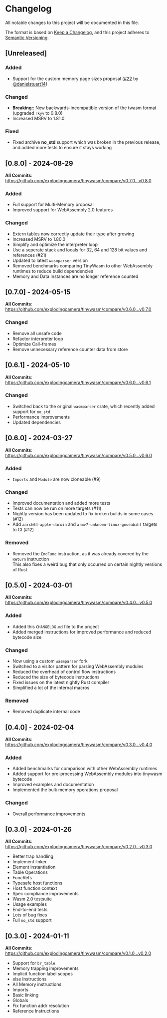 # Changelog

All notable changes to this project will be documented in this file.

The format is based on [Keep a Changelog](https://keepachangelog.com/en/1.1.0/),
and this project adheres to [Semantic Versioning](https://semver.org/spec/v2.0.0.html).

## [Unreleased]

### Added

- Support for the custom memory page sizes proposal ([#22](https://github.com/explodingcamera/tinywasm/pull/22) by [@danielstuart14](https://github.com/danielstuart14))

### Changed

- **Breaking:**: New backwards-incompatible version of the twasm format (upgraded `rkyv` to 0.8.0)
- Increased MSRV to 1.81.0

### Fixed

- Fixed archive **no_std** support which was broken in the previous release, and added more tests to ensure it stays working

## [0.8.0] - 2024-08-29

**All Commits**: https://github.com/explodingcamera/tinywasm/compare/v0.7.0...v0.8.0

### Added

- Full support for Multi-Memory proposal
- Improved support for WebAssembly 2.0 features

### Changed

- Extern tables now correctly update their type after growing
- Increased MSRV to 1.80.0
- Simplify and optimize the interpreter loop
- Use a seperate stack and locals for 32, 64 and 128 bit values and references (#21)
- Updated to latest `wasmparser` version
- Removed benchmarks comparing TinyWasm to other WebAssembly runtimes to reduce build dependencies
- Memory and Data Instances are no longer reference counted

## [0.7.0] - 2024-05-15

**All Commits**: https://github.com/explodingcamera/tinywasm/compare/v0.6.0...v0.7.0

### Changed

- Remove all unsafe code
- Refactor interpreter loop
- Optimize Call-frames
- Remove unnecessary reference counter data from store

## [0.6.1] - 2024-05-10

**All Commits**: https://github.com/explodingcamera/tinywasm/compare/v0.6.0...v0.6.1

### Changed

- Switched back to the original `wasmparser` crate, which recently added support for `no_std`
- Performance improvements
- Updated dependencies

## [0.6.0] - 2024-03-27

**All Commits**: https://github.com/explodingcamera/tinywasm/compare/v0.5.0...v0.6.0

### Added

- `Imports` and `Module` are now cloneable (#9)

### Changed

- Improved documentation and added more tests
- Tests can now be run on more targets (#11)
- Nightly version has been updated to fix broken builds in some cases (#12)
- Add `aarch64-apple-darwin` and `armv7-unknown-linux-gnueabihf` targets to CI (#12)

### Removed

- Removed the `EndFunc` instruction, as it was already covered by the `Return` instruction\
  This also fixes a weird bug that only occurred on certain nightly versions of Rust

## [0.5.0] - 2024-03-01

**All Commits**: https://github.com/explodingcamera/tinywasm/compare/v0.4.0...v0.5.0

### Added

- Added this `CHANGELOG.md` file to the project
- Added merged instructions for improved performance and reduced bytecode size

### Changed

- Now using a custom `wasmparser` fork
- Switched to a visitor pattern for parsing WebAssembly modules
- Reduced the overhead of control flow instructions
- Reduced the size of bytecode instructions
- Fixed issues on the latest nightly Rust compiler
- Simplified a lot of the internal macros

### Removed

- Removed duplicate internal code

## [0.4.0] - 2024-02-04

**All Commits**: https://github.com/explodingcamera/tinywasm/compare/v0.3.0...v0.4.0

### Added

- Added benchmarks for comparison with other WebAssembly runtimes
- Added support for pre-processing WebAssembly modules into tinywasm bytecode
- Improved examples and documentation
- Implemented the bulk memory operations proposal

### Changed

- Overall performance improvements

## [0.3.0] - 2024-01-26

**All Commits**: https://github.com/explodingcamera/tinywasm/compare/v0.2.0...v0.3.0

- Better trap handling
- Implement linker
- Element instantiation
- Table Operations
- FuncRefs
- Typesafe host functions
- Host function context
- Spec compliance improvements
- Wasm 2.0 testsuite
- Usage examples
- End-to-end tests
- Lots of bug fixes
- Full `no_std` support

## [0.3.0] - 2024-01-11

**All Commits**: https://github.com/explodingcamera/tinywasm/compare/v0.1.0...v0.2.0

- Support for `br_table`
- Memory trapping improvements
- Implicit function label scopes
- else Instructions
- All Memory instructions
- Imports
- Basic linking
- Globals
- Fix function addr resolution
- Reference Instructions
